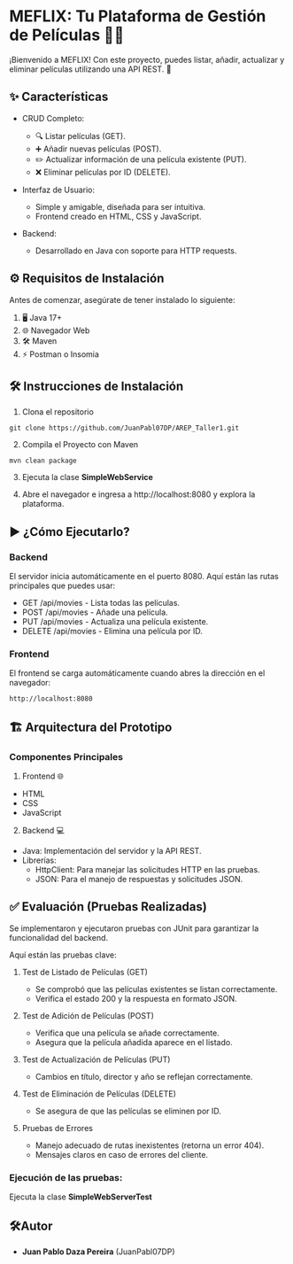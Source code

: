 # **MEFLIX: Tu Plataforma de Gestión de Películas** 🎥🍿

¡Bienvenido a MEFLIX! Con este proyecto, puedes listar, añadir, actualizar y eliminar películas utilizando una API REST. 🚀

## ✨ **Características**

- CRUD Completo:
  - 🔍 Listar películas (GET).
  - ➕ Añadir nuevas películas (POST).
  - ✏️ Actualizar información de una película existente (PUT).
  - ❌ Eliminar películas por ID (DELETE).

 - Interfaz de Usuario:
   - Simple y amigable, diseñada para ser intuitiva.
   - Frontend creado en HTML, CSS y JavaScript.

  - Backend:
    - Desarrollado en Java con soporte para HTTP requests.
   
## ⚙️ **Requisitos de Instalación**

Antes de comenzar, asegúrate de tener instalado lo siguiente:

1. 🖥️ Java 17+
2. 🌐 Navegador Web
3. 🛠️ Maven
4. ⚡ Postman o Insomia

## 🛠️ **Instrucciones de Instalación**

1. Clona el repositorio
```
git clone https://github.com/JuanPabl07DP/AREP_Taller1.git
```

2. Compila el Proyecto con Maven
```
mvn clean package
```

3. Ejecuta la clase **SimpleWebService**

4. Abre el navegador e ingresa a http://localhost:8080 y explora la plataforma.

## ▶️ **¿Cómo Ejecutarlo?**

### **Backend**
El servidor inicia automáticamente en el puerto 8080. Aquí están las rutas principales que puedes usar:

- GET /api/movies - Lista todas las películas.
- POST /api/movies - Añade una película.
- PUT /api/movies - Actualiza una película existente.
- DELETE /api/movies - Elimina una película por ID.

### **Frontend**
El frontend se carga automáticamente cuando abres la dirección en el navegador: 
```
http://localhost:8080
```

## 🏗️ **Arquitectura del Prototipo**

### **Componentes Principales**

1. Frontend 🌐
- HTML
- CSS
- JavaScript

2. Backend 💻
- Java: Implementación del servidor y la API REST.
- Librerías:
  - HttpClient: Para manejar las solicitudes HTTP en las pruebas.
  - JSON: Para el manejo de respuestas y solicitudes JSON.

## ✅ **Evaluación (Pruebas Realizadas)**
Se implementaron y ejecutaron pruebas con JUnit para garantizar la funcionalidad del backend. 

Aquí están las pruebas clave:

1. Test de Listado de Películas (GET)
   - Se comprobó que las películas existentes se listan correctamente.
   - Verifica el estado 200 y la respuesta en formato JSON.

2. Test de Adición de Películas (POST)
   - Verifica que una película se añade correctamente.
   - Asegura que la película añadida aparece en el listado.

3. Test de Actualización de Películas (PUT)
   - Cambios en título, director y año se reflejan correctamente.

4. Test de Eliminación de Películas (DELETE)
   - Se asegura de que las películas se eliminen por ID.

5. Pruebas de Errores
   - Manejo adecuado de rutas inexistentes (retorna un error 404).
   - Mensajes claros en caso de errores del cliente.

### Ejecución de las pruebas:
Ejecuta la clase **SimpleWebServerTest**

## 🛠️**Autor**
- **Juan Pablo Daza Pereira** (JuanPabl07DP)
